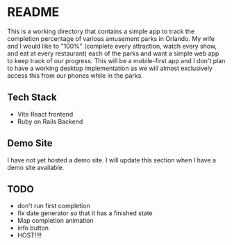 # README

This is a working directory that contains a simple app to track the completion percentage of various amusement parks in Orlando. My wife and I would like to "100%" (complete every attraction, watch every show, and eat at every restaurant) each of the parks and want a simple web app to keep track of our progress. This will be a mobile-first app and I don't plan to have a working desktop implementation as we will almost exclusively access this from our phones while in the parks.

## Tech Stack

- Vite React frontend
- Ruby on Rails Backend

## Demo Site

I have not yet hosted a demo site. I will update this section when I have a demo site available.

## TODO

- don't run first completion
- fix date generator so that it has a finished state
- Map completion animation
- info button
- HOST!!!!
